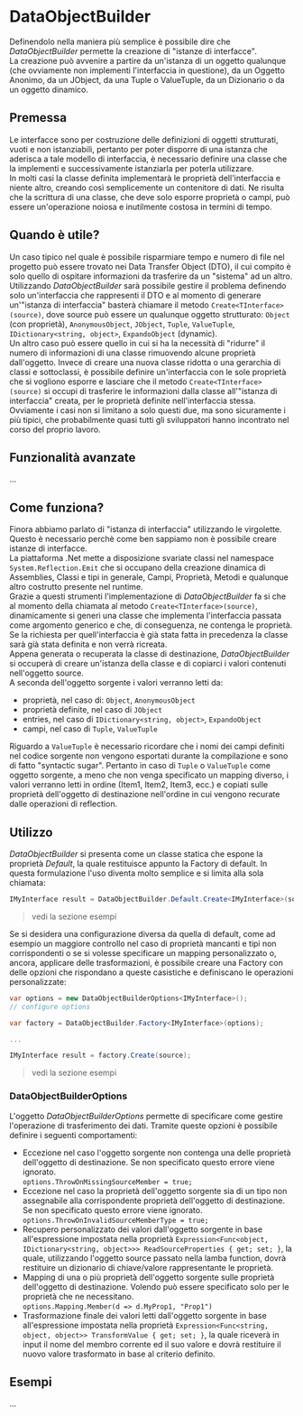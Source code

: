 
# DataObjectBuilder

Definendolo nella maniera più semplice è possibile dire che *DataObjectBuilder* permette la creazione di "istanze di interfacce".  
La creazione può avvenire a partire da un'istanza di un oggetto qualunque (che ovviamente non implementi l'interfaccia in questione), da un Oggetto Anonimo, da un JObject, da una Tuple o ValueTuple, da un Dizionario o da un oggetto dinamico.


## Premessa

Le interfacce sono per costruzione delle definizioni di oggetti strutturati, vuoti e non istanziabili, pertanto per poter disporre di una istanza che aderisca a tale modello di interfaccia, è necessario definire una classe che la implementi e successivamente istanziarla per poterla utilizzare.  
In molti casi la classe definita implementarà le proprietà dell'interfaccia e niente altro, creando così semplicemente un contenitore di dati. Ne risulta che la scrittura di una classe, che deve solo esporre proprietà o campi, può essere un'operazione noiosa e inutilmente costosa in termini di tempo.  


## Quando è utile?

Un caso tipico nel quale è possibile risparmiare tempo e numero di file nel progetto può essere trovato nei Data Transfer Object (DTO), il cui compito è solo quello di ospitare informazioni da trasferire da un "sistema" ad un altro. Utilizzando *DataObjectBuilder* sarà possibile gestire il problema definendo solo un'interfaccia che rappresenti il DTO e al momento di generare un'"istanza di interfaccia" basterà chiamare il metodo ```Create<TInterface>(source)```, dove source può essere un qualunque oggetto strutturato: ```Object``` (con proprietà),  ```AnonymousObject```, ```JObject```, ```Tuple```, ```ValueTuple```, ```IDictionary<string, object>```, ```ExpandoObject``` (dynamic).  
Un altro caso può essere quello in cui si ha la necessità di "ridurre" il numero di informazioni di una classe rimuovendo alcune proprietà dall'oggetto. Invece di creare una nuova classe ridotta o una gerarchia di classi e sottoclassi, è possibile definire un'interfaccia con le sole proprietà che si vogliono esporre e lasciare che il metodo ```Create<TInterface>(source)``` si occupi di trasferire le informazioni dalla classe all'"istanza di interfaccia" creata, per le proprietà definite nell'interfaccia stessa.  
Ovviamente i casi non si limitano a solo questi due, ma sono sicuramente i più tipici, che probabilmente quasi tutti gli sviluppatori hanno incontrato nel corso del proprio lavoro.


## Funzionalità avanzate

...


## Come funziona?

Finora abbiamo parlato di "istanza di interfaccia" utilizzando le virgolette. Questo è necessario perchè come ben sappiamo non è possibile creare istanze di interfacce.  
La piattaforma .Net mette a disposizione svariate classi nel namespace ```System.Reflection.Emit``` che si occupano della creazione dinamica di Assemblies, Classi e tipi in generale, Campi, Proprietà, Metodi e qualunque altro costrutto presente nel runtime.  
Grazie a questi strumenti l'implementazione di *DataObjectBuilder* fa si che al momento della chiamata al metodo ```Create<TInterface>(source)```, dinamicamente si generi una classe che implementa l'interfaccia passata come argomento generico e che, di conseguenza, ne contenga le proprietà. Se la richiesta per quell'interfaccia è già stata fatta in precedenza la classe sarà già stata definita e non verrà ricreata.  
Appena generata o recuperata la classe di destinazione, *DataObjectBuilder* si occuperà di creare un'istanza della classe e di copiarci i valori contenuti nell'oggetto source.  
A seconda dell'oggetto sorgente i valori verranno letti da:
- proprietà, nel caso di: ```Object```, ```AnonymousObject```
- proprietà definite, nel caso di ```JObject```
- entries, nel caso di ```IDictionary<string, object>```, ```ExpandoObject```
- campi, nel caso di ```Tuple```, ```ValueTuple```

Riguardo a ```ValueTuple``` è necessario ricordare che i nomi dei campi definiti nel codice sorgente non vengono esportati durante la compilazione e sono di fatto "syntactic sugar". Pertanto in caso di ```Tuple``` o ```ValueTuple``` come oggetto sorgente, a meno che non venga specificato un mapping diverso, i valori verranno letti in ordine (Item1, Item2, Item3, ecc.) e copiati sulle proprietà dell'oggetto di destinazione nell'ordine in cui vengono recurate dalle operazioni di reflection.


## Utilizzo

*DataObjectBuilder* si presenta come un classe statica che espone la proprietà *Default*, la quale restituisce appunto la Factory di default.
In questa formulazione l'uso diventa molto semplice e si limita alla sola chiamata:
```csharp
IMyInterface result = DataObjectBuilder.Default.Create<IMyInterface>(source);
```
> vedi la sezione esempi

Se si desidera una configurazione diversa da quella di default, come ad esempio un maggiore controllo nel caso di proprietà mancanti e tipi non corrispondenti o se si volesse specificare un mapping personalizzato o, ancora, applicare delle trasformazioni, è possibile creare una Factory con delle opzioni che rispondano a queste casistiche e definiscano le operazioni personalizzate:

```csharp
var options = new DataObjectBuilderOptions<IMyInterface>();
// configure options

var factory = DataObjectBuilder.Factory<IMyInterface>(options);

...

IMyInterface result = factory.Create(source);
```
> vedi la sezione esempi

### DataObjectBuilderOptions

L'oggetto *DataObjectBuilderOptions* permette di specificare come gestire l'operazione di trasferimento dei dati. Tramite queste opzioni è possibile definire i seguenti comportamenti:
- Eccezione nel caso l'oggetto sorgente non contenga una delle proprietà dell'oggetto di destinazione. Se non specificato questo errore viene ignorato.  
```options.ThrowOnMissingSourceMember = true;```
- Eccezione nel caso la proprietà dell'oggetto sorgente sia di un tipo non assegnabile alla corrispondente proprietà dell'oggetto di destinazione. Se non specificato questo errore viene ignorato.  
```options.ThrowOnInvalidSourceMemberType = true;```
- Recupero personalizzato dei valori dall'oggetto sorgente in base all'espressione impostata nella proprietà ```Expression<Func<object, IDictionary<string, object>>> ReadSourceProperties { get; set; }```, la quale, utilizzando l'oggetto source passato nella lamba function, dovrà restituire un dizionario di chiave/valore rappresentante le proprietà.
- Mapping di una o più proprietà dell'oggetto sorgente sulle proprietà dell'oggetto di destinazione. Volendo può essere specificato solo per le proprietà che ne necessitano.  
```options.Mapping.Member(d => d.MyProp1, "Prop1")```
- Trasformazione finale dei valori letti dall'oggetto sorgente in base all'espressione impostata nella proprietà ```Expression<Func<string, object, object>> TransformValue { get; set; }```, la quale riceverà in input il nome del membro corrente ed il suo valore e dovrà restituire il nuovo valore trasformato in base al criterio definito.


## Esempi

...